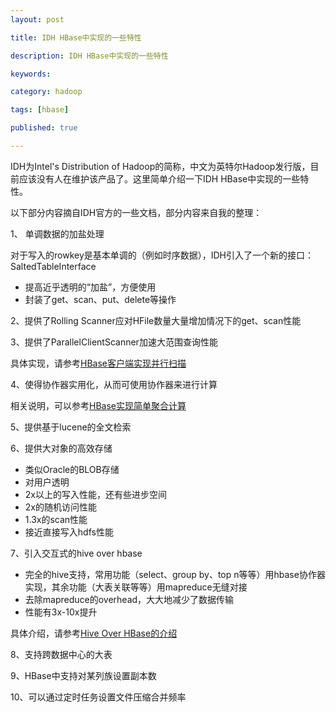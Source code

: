 ```yaml
---
layout: post

title: IDH HBase中实现的一些特性

description: IDH HBase中实现的一些特性

keywords: 

category: hadoop

tags: [hbase]

published: true

---
```


IDH为Intel's Distribution of Hadoop的简称，中文为英特尔Hadoop发行版，目前应该没有人在维护该产品了。这里简单介绍一下IDH HBase中实现的一些特性。

以下部分内容摘自IDH官方的一些文档，部分内容来自我的整理：


1、 单调数据的加盐处理

对于写入的rowkey是基本单调的（例如时序数据），IDH引入了一个新的接口：SaltedTableInterface

- 提高近乎透明的“加盐”，方便使用
- 封装了get、scan、put、delete等操作

2、提供了Rolling Scanner应对HFile数量大量增加情况下的get、scan性能

3、提供了ParallelClientScanner加速大范围查询性能

具体实现，请参考[HBase客户端实现并行扫描](/2014/06/12/hbase-parallel-client-scanner/)

4、使得协作器实用化，从而可使用协作器来进行计算

相关说明，可以参考[HBase实现简单聚合计算](/2014/06/12/hbase-aggregate-client/)

5、提供基于lucene的全文检索

6、提供大对象的高效存储

- 类似Oracle的BLOB存储
- 对用户透明
- 2x以上的写入性能，还有些进步空间
- 2x的随机访问性能
- 1.3x的scan性能
- 接近直接写入hdfs性能

7、引入交互式的hive over hbase

- 完全的hive支持，常用功能（select、group by、top n等等）用hbase协作器实现，其余功能（大表关联等等）用mapreduce无缝对接
- 去除mapreduce的overhead，大大地减少了数据传输
- 性能有3x-10x提升

具体介绍，请参考[Hive Over HBase的介绍](/2014/06/12/intro-of-hive-over-hbase/)

8、支持跨数据中心的大表

9、HBase中支持对某列族设置副本数

10、可以通过定时任务设置文件压缩合并频率

